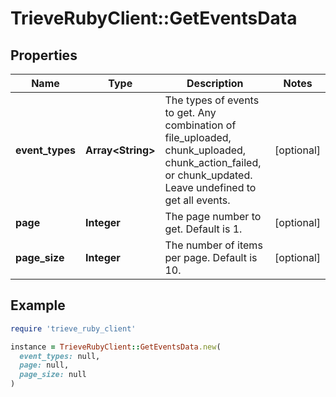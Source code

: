 # TrieveRubyClient::GetEventsData

## Properties

| Name | Type | Description | Notes |
| ---- | ---- | ----------- | ----- |
| **event_types** | **Array&lt;String&gt;** | The types of events to get. Any combination of file_uploaded, chunk_uploaded, chunk_action_failed, or chunk_updated. Leave undefined to get all events. | [optional] |
| **page** | **Integer** | The page number to get. Default is 1. | [optional] |
| **page_size** | **Integer** | The number of items per page. Default is 10. | [optional] |

## Example

```ruby
require 'trieve_ruby_client'

instance = TrieveRubyClient::GetEventsData.new(
  event_types: null,
  page: null,
  page_size: null
)
```

